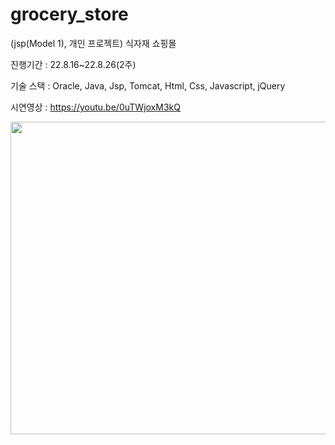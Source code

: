 # grocery_store

(jsp(Model 1), 개인 프로젝트) 식자재 쇼핑몰

진행기간 : 22.8.16~22.8.26(2주)

기술 스택 : Oracle, Java, Jsp, Tomcat, Html, Css, Javascript, jQuery

시연영상 : https://youtu.be/0uTWjoxM3kQ  





 <img src="https://user-images.githubusercontent.com/106065178/207626829-75d3eb8b-2fc1-42dc-8315-89a0e81a3060.gif" width="700" height="500">

